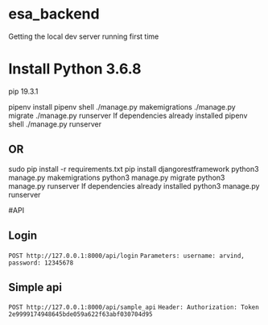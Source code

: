 # esa_backend

Getting the local dev server running first time
# Install Python 3.6.8
pip 19.3.1 

pipenv install 
pipenv shell 
./manage.py makemigrations 
./manage.py migrate 
./manage.py runserver 
If dependencies already installed 
pipenv shell 
./manage.py runserver

## OR

sudo pip install -r requirements.txt 
pip install djangorestframework 
python3 manage.py makemigrations 
python3 manage.py migrate 
python3 manage.py runserver 
If dependencies already installed 
python3 manage.py runserver 

#API

## Login
`POST http://127.0.0.1:8000/api/login` 
`Parameters: username: arvind, password: 12345678`

## Simple api
`POST http://127.0.0.1:8000/api/sample_api` 
`Header: Authorization: Token 2e9999174948645bde059a622f63abf030704d95`